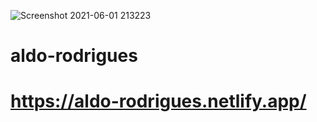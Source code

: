 ![Screenshot 2021-06-01 213223](https://user-images.githubusercontent.com/67795996/120415358-03cc7480-c321-11eb-99ab-1bdf2ff702a0.png)

# aldo-rodrigues

# https://aldo-rodrigues.netlify.app/
